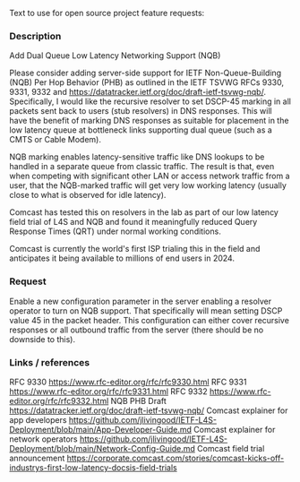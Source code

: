 Text to use for open source project feature requests:

### Description

Add Dual Queue Low Latency Networking Support (NQB)

Please consider adding server-side support for IETF Non-Queue-Building (NQB) Per Hop Behavior (PHB) as outlined in the IETF TSVWG RFCs 9330, 9331, 9332 and https://datatracker.ietf.org/doc/draft-ietf-tsvwg-nqb/. Specifically, I would like the recursive resolver to set DSCP-45 marking in all packets sent back to users (stub resolvers) in DNS responses. This will have the benefit of marking DNS responses as suitable for placement in the low latency queue at bottleneck links supporting dual queue (such as a CMTS or Cable Modem). 

NQB marking enables latency-sensitive traffic like DNS lookups to be handled in a separate queue from classic traffic. The result is that, even when competing with significant other LAN or access network traffic from a user, that the NQB-marked traffic will get very low working latency (usually close to what is observed for idle latency). 

Comcast has tested this on resolvers in the lab as part of our low latency field trial of L4S and NQB and found it meaningfully reduced Query Response Times (QRT) under normal working conditions. 

Comcast is currently the world's first ISP trialing this in the field and anticipates it being available to millions of end users in 2024. 

### Request

Enable a new configuration parameter in the server enabling a resolver operator to turn on NQB support. That specifically will mean setting DSCP value 45 in the packet header. This configuration can either cover recursive responses or all outbound traffic from the server (there should be no downside to this). 

### Links / references

RFC 9330 https://www.rfc-editor.org/rfc/rfc9330.html
RFC 9331 https://www.rfc-editor.org/rfc/rfc9331.html
RFC 9332 https://www.rfc-editor.org/rfc/rfc9332.html
NQB PHB Draft https://datatracker.ietf.org/doc/draft-ietf-tsvwg-nqb/
Comcast explainer for app developers https://github.com/jlivingood/IETF-L4S-Deployment/blob/main/App-Developer-Guide.md
Comcast explainer for network operators https://github.com/jlivingood/IETF-L4S-Deployment/blob/main/Network-Config-Guide.md
Comcast field trial announcement https://corporate.comcast.com/stories/comcast-kicks-off-industrys-first-low-latency-docsis-field-trials
